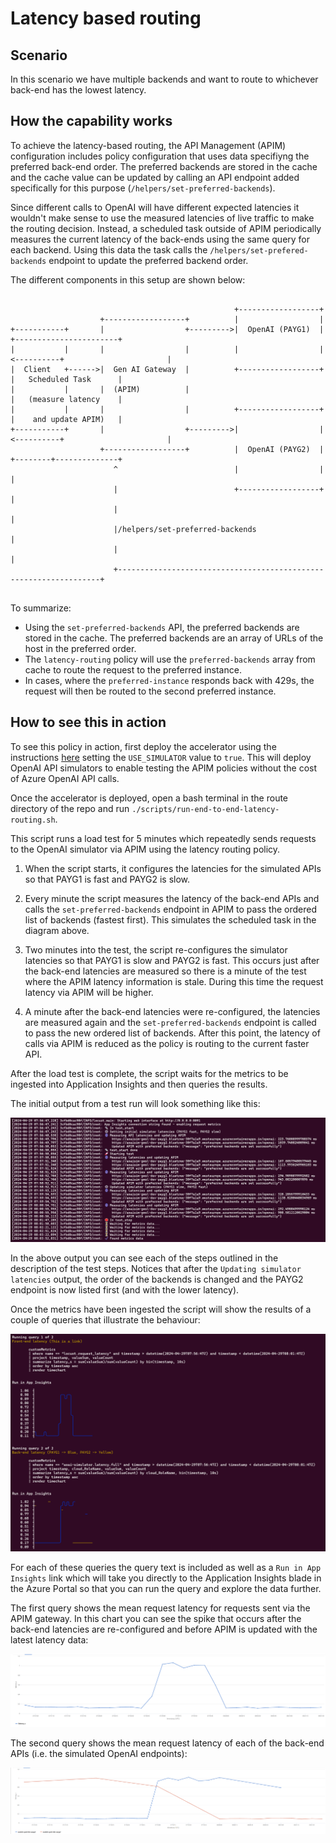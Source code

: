 # Latency based routing

## Scenario

In this scenario we have multiple backends and want to route to whichever back-end has the lowest latency.

## How the capability works


To achieve the latency-based routing, the API Management (APIM) configuration includes policy configuration that uses data specifiyng the preferred back-end order.
The preferred backends are stored in the cache and the cache value can be updated by calling an API endpoint added specifically for this purpose (`/helpers/set-preferred-backends`).

Since different calls to OpenAI will have different expected latencies it wouldn't make sense to use the measured latencies of live traffic to make the routing decision.
Instead, a scheduled task outside of APIM periodically measures the current latency of the back-ends using the same query for each backend.
Using this data the task calls the `/helpers/set-prefered-backends` endpoint to update the preferred backend order.

The different components in this setup are shown below:


```
                                                                                                          
                                                  +------------------+                                    
                    +------------------+          |                  |                                    
+-----------+       |                  +--------->|  OpenAI (PAYG1)  |           +-----------------------+
|           |       |                  |          |                  |<----------+                       |
|  Client   +------>|  Gen AI Gateway  |          +------------------+           |   Scheduled Task      |
|           |       |  (APIM)          |                                         |   (measure latency    |
|           |       |                  |          +------------------+           |    and update APIM)   |
+-----------+       |                  +--------->|                  |<----------+                       |
                    +------------------+          |  OpenAI (PAYG2)  |           +--------+--------------+
                       ^                          |                  |                    |               
                       |                          +------------------+                    |               
                       |                                                                  |               
                       |/helpers/set-preferred-backends                                   |               
                       |                                                                  |               
                       +------------------------------------------------------------------+               
                                                                                                          
```

To summarize:
- Using the `set-preferred-backends` API, the preferred backends are stored in the cache. The preferred backends are an array of URLs of the host in the preferred order.
- The `latency-routing` policy will use the `preferred-backends` array from cache to route the request to the preferred instance.
- In cases, where the `preferred-instance` responds back with 429s, the request will then be routed to the second preferred instance.

## How to see this in action

To see this policy in action, first deploy the accelerator using the instructions [here](../../README.md) setting the `USE_SIMULATOR` value to `true`.
This will deploy OpenAI API simulators to enable testing the APIM policies without the cost of Azure OpenAI API calls.

Once the accelerator is deployed, open a bash terminal in the route directory of the repo and run `./scripts/run-end-to-end-latency-routing.sh`.

This script runs a load test for 5 minutes which repeatedly sends requests to the OpenAI simulator via APIM using the  latency routing policy.

1. When the script starts, it configures the latencies for the simulated APIs so that PAYG1 is fast and PAYG2 is slow.

2. Every minute the script measures the latency of the back-end APIs and calls the `set-preferred-backends` endpoint in APIM to pass the ordered list of backends (fastest first). This simulates the scheduled task in the diagram above.

3. Two minutes into the test, the script re-configures the simulator latencies so that PAYG1 is slow and PAYG2 is fast. This occurs just after the back-end latencies are measured so there is a minute of the test where the APIM latency information is stale. During this time the request latency via APIM will be higher.

4. A minute after the back-end latencies were re-configured, the latencies are measured again and the `set-preferred-backends` endpoint is called to pass the new ordered list of backends. After this point, the latency of calls via APIM is reduced as the policy is routing to the current faster API.


After the load test is complete, the script waits for the metrics to be ingested into Application Insights and then queries the results.

The initial output from a test run will look something like this:

![output showing the test steps](docs/output-1.png)

In the above output you can see each of the steps outlined in the description of the test steps.
Notices that after the `Updating simulator latencies` output, the order of the backends is changed and the PAYG2 endpoint is now listed first (and with the lower latency).

Once the metrics have been ingested the script will show the results of a couple of queries that illustrate the behaviour:

![output showing the query results](docs/output-2.png)

For each of these queries the query text is included as well as a `Run in App Insights` link which will take you directly to the Application Insights blade in the Azure Portal so that you can run the query and explore the data further.

The first query shows the mean request latency for requests sent via the APIM gateway.
In this chart you can see the spike that occurs after the back-end latencies are re-configured and before APIM is updated with the latest latency data:

![Screenshot of Application Insights query showing the spike in APIM latencies](docs/query-gw.png)

The second query shows the mean request latency of each of the back-end APIs (i.e. the simulated OpenAI endpoints):

![Screenshot of Application Insights query showing the latency changes in the back-end APIs](docs/query-backend.png)
